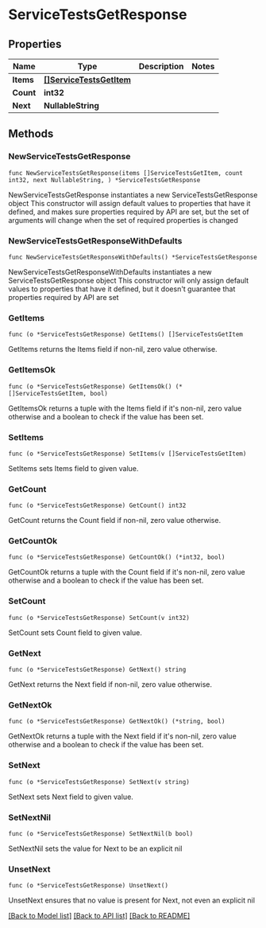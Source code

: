 # ServiceTestsGetResponse

## Properties

Name | Type | Description | Notes
------------ | ------------- | ------------- | -------------
**Items** | [**[]ServiceTestsGetItem**](ServiceTestsGetItem.md) |  | 
**Count** | **int32** |  | 
**Next** | **NullableString** |  | 

## Methods

### NewServiceTestsGetResponse

`func NewServiceTestsGetResponse(items []ServiceTestsGetItem, count int32, next NullableString, ) *ServiceTestsGetResponse`

NewServiceTestsGetResponse instantiates a new ServiceTestsGetResponse object
This constructor will assign default values to properties that have it defined,
and makes sure properties required by API are set, but the set of arguments
will change when the set of required properties is changed

### NewServiceTestsGetResponseWithDefaults

`func NewServiceTestsGetResponseWithDefaults() *ServiceTestsGetResponse`

NewServiceTestsGetResponseWithDefaults instantiates a new ServiceTestsGetResponse object
This constructor will only assign default values to properties that have it defined,
but it doesn't guarantee that properties required by API are set

### GetItems

`func (o *ServiceTestsGetResponse) GetItems() []ServiceTestsGetItem`

GetItems returns the Items field if non-nil, zero value otherwise.

### GetItemsOk

`func (o *ServiceTestsGetResponse) GetItemsOk() (*[]ServiceTestsGetItem, bool)`

GetItemsOk returns a tuple with the Items field if it's non-nil, zero value otherwise
and a boolean to check if the value has been set.

### SetItems

`func (o *ServiceTestsGetResponse) SetItems(v []ServiceTestsGetItem)`

SetItems sets Items field to given value.


### GetCount

`func (o *ServiceTestsGetResponse) GetCount() int32`

GetCount returns the Count field if non-nil, zero value otherwise.

### GetCountOk

`func (o *ServiceTestsGetResponse) GetCountOk() (*int32, bool)`

GetCountOk returns a tuple with the Count field if it's non-nil, zero value otherwise
and a boolean to check if the value has been set.

### SetCount

`func (o *ServiceTestsGetResponse) SetCount(v int32)`

SetCount sets Count field to given value.


### GetNext

`func (o *ServiceTestsGetResponse) GetNext() string`

GetNext returns the Next field if non-nil, zero value otherwise.

### GetNextOk

`func (o *ServiceTestsGetResponse) GetNextOk() (*string, bool)`

GetNextOk returns a tuple with the Next field if it's non-nil, zero value otherwise
and a boolean to check if the value has been set.

### SetNext

`func (o *ServiceTestsGetResponse) SetNext(v string)`

SetNext sets Next field to given value.


### SetNextNil

`func (o *ServiceTestsGetResponse) SetNextNil(b bool)`

 SetNextNil sets the value for Next to be an explicit nil

### UnsetNext
`func (o *ServiceTestsGetResponse) UnsetNext()`

UnsetNext ensures that no value is present for Next, not even an explicit nil

[[Back to Model list]](../README.md#documentation-for-models) [[Back to API list]](../README.md#documentation-for-api-endpoints) [[Back to README]](../README.md)


